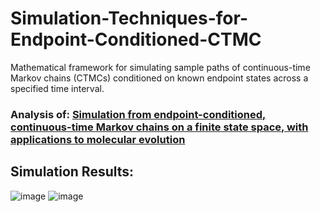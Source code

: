 # Simulation-Techniques-for-Endpoint-Conditioned-CTMC
Mathematical framework for simulating sample paths of continuous-time Markov chains (CTMCs) conditioned on known endpoint states across a specified time interval.

### Analysis of: [Simulation from endpoint-conditioned, continuous-time Markov chains on a finite state space, with applications to molecular evolution](https://arxiv.org/abs/0910.1683)

## Simulation Results:
![image](https://github.com/user-attachments/assets/00d59576-3b67-46de-b5e4-5370bfca1f54)
![image](https://github.com/user-attachments/assets/dd41a550-7986-49e8-8815-d8eee8225ea0)

